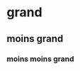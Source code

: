 <html>
	<head>
		<title> Welcome </title>						
	</head>
	<body>
		<h1>grand</h1>
		<h2>moins grand</h2>
		<h3>moins moins grand</h3>
	</body>
</html>

